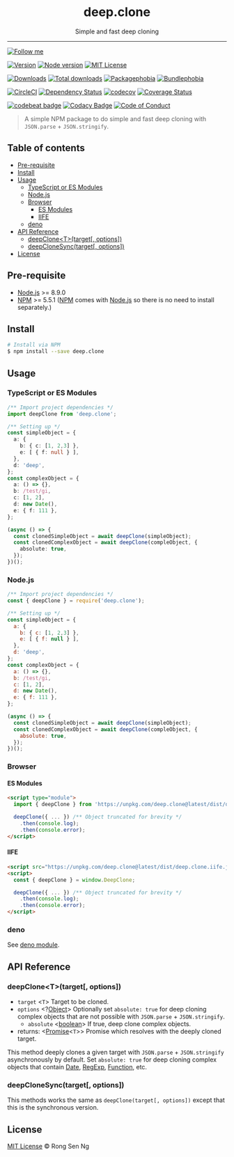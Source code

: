 <div align="center" style="text-align: center;">
  <h1 style="border-bottom: none;">deep.clone</h1>

  <p>Simple and fast deep cloning</p>
</div>

<hr />

[![Follow me][follow-me-badge]][follow-me-url]

[![Version][version-badge]][version-url]
[![Node version][node-version-badge]][node-version-url]
[![MIT License][mit-license-badge]][mit-license-url]

[![Downloads][downloads-badge]][downloads-url]
[![Total downloads][total-downloads-badge]][downloads-url]
[![Packagephobia][packagephobia-badge]][packagephobia-url]
[![Bundlephobia][bundlephobia-badge]][bundlephobia-url]

[![CircleCI][circleci-badge]][circleci-url]
[![Dependency Status][daviddm-badge]][daviddm-url]
[![codecov][codecov-badge]][codecov-url]
[![Coverage Status][coveralls-badge]][coveralls-url]

[![codebeat badge][codebeat-badge]][codebeat-url]
[![Codacy Badge][codacy-badge]][codacy-url]
[![Code of Conduct][coc-badge]][coc-url]

> A simple NPM package to do simple and fast deep cloning with `JSON.parse` + `JSON.stringify`.

## Table of contents <!-- omit in toc -->

- [Pre-requisite](#pre-requisite)
- [Install](#install)
- [Usage](#usage)
  - [TypeScript or ES Modules](#typescript-or-es-modules)
  - [Node.js](#nodejs)
  - [Browser](#browser)
    - [ES Modules](#es-modules)
    - [IIFE](#iife)
  - [deno](#deno)
- [API Reference](#api-reference)
  - [deepClone&lt;T&gt;(target[, options])](#deepclonelttgttarget-options)
  - [deepCloneSync(target[, options])](#deepclonesynctarget-options)
- [License](#license)

## Pre-requisite

- [Node.js][node-js-url] >= 8.9.0
- [NPM][npm-url] >= 5.5.1 ([NPM][npm-url] comes with [Node.js][node-js-url] so there is no need to install separately.)

## Install

```sh
# Install via NPM
$ npm install --save deep.clone
```

## Usage

### TypeScript or ES Modules

```ts
/** Import project dependencies */
import deepClone from 'deep.clone';

/** Setting up */
const simpleObject = {
  a: {
    b: { c: [1, 2,3] },
    e: [ { f: null } ],
  },
  d: 'deep',
};
const complexObject = {
  a: () => {},
  b: /test/gi,
  c: [1, 2],
  d: new Date(),
  e: { f: 111 },
};

(async () => {
  const clonedSimpleObject = await deepClone(simpleObject);
  const clonedComplexObject = await deepClone(compleObject, {
    absolute: true,
  });
})();
```

### Node.js

```js
/** Import project dependencies */
const { deepClone } = require('deep.clone');

/** Setting up */
const simpleObject = {
  a: {
    b: { c: [1, 2,3] },
    e: [ { f: null } ],
  },
  d: 'deep',
};
const complexObject = {
  a: () => {},
  b: /test/gi,
  c: [1, 2],
  d: new Date(),
  e: { f: 111 },
};

(async () => {
  const clonedSimpleObject = await deepClone(simpleObject);
  const clonedComplexObject = await deepClone(compleObject, {
    absolute: true,
  });
})();
```

### Browser

#### ES Modules

```html
<script type="module">
  import { deepClone } from 'https://unpkg.com/deep.clone@latest/dist/deep.clone.js';

  deepClone({ ... }) /** Object truncated for brevity */
    .then(console.log);
    .then(console.error);
</script>
```

#### IIFE

```html
<script src="https://unpkg.com/deep.clone@latest/dist/deep.clone.iife.js"></script>
<script>
  const { deepClone } = window.DeepClone;

  deepClone({ ... }) /** Object truncated for brevity */
    .then(console.log);
    .then(console.error);
</script>
```

### deno

See [deno module][deno-module-url].


## API Reference

### deepClone&lt;T&gt;(target[, options])

 - `target` <`T`> Target to be cloned.
 - `options` <?[Object][object-mdn-url]> Optionally set `absolute: true` for deep cloning complex objects that are not possible with `JSON.parse` + `JSON.stringify`.
   - `absolute` <[boolean][boolean-mdn-url]> If true, deep clone complex objects.
 - returns: <[Promise][promise-mdn-url]<`T`>> Promise which resolves with the deeply cloned target.

This method deeply clones a given target with `JSON.parse` + `JSON.stringify` asynchronously by default. Set `absolute: true` for deep cloning complex objects that contain [Date][date-mdn-url], [RegExp][regexp-mdn-url], [Function][function-mdn-url], etc.

### deepCloneSync(target[, options])

This methods works the same as `deepClone(target[, options])` except that this is the synchronous version.

## License

[MIT License](https://motss.mit-license.org/) © Rong Sen Ng

<!-- References -->
[node-js-url]: https://nodejs.org
[npm-url]: https://www.npmjs.com
[node-releases-url]: https://nodejs.org/en/download/releases
[typescript-url]: https://github.com/Microsoft/TypeScript
[unpkg-url]: https://unpkg.com
[jsdelivr-url]: https://www.jsdelivr.com
[unpkg-url]: https://unpkg.com/deep.clone@latest/dist/
[deno-module-url]: https://github.com/motss/deep.clone/tree/deno

<!-- MDN -->
[boolean-mdn-url]: https://developer.mozilla.org/en-US/docs/Web/JavaScript/Reference/Global_Objects/Boolean
[date-mdn-url]: https://developer.mozilla.org/en-US/docs/Web/JavaScript/Reference/Global_Objects/Date
[function-mdn-url]: https://developer.mozilla.org/en-US/docs/Web/JavaScript/Reference/Global_Objects/Function
[html-style-element-mdn-url]: https://developer.mozilla.org/en-US/docs/Web/API/HTMLStyleElement
[map-mdn-url]: https://developer.mozilla.org/en-US/docs/Web/JavaScript/Reference/Global_Objects/Map
[number-mdn-url]: https://developer.mozilla.org/en-US/docs/Web/JavaScript/Reference/Global_Objects/Number
[object-mdn-url]: https://developer.mozilla.org/en-US/docs/Web/JavaScript/Reference/Global_Objects/Object
[promise-mdn-url]: https://developer.mozilla.org/en-US/docs/Web/JavaScript/Reference/Global_Objects/Promise
[regexp-mdn-url]: https://developer.mozilla.org/en-US/docs/Web/JavaScript/Reference/Global_Objects/RegExp
[string-mdn-url]: https://developer.mozilla.org/en-US/docs/Web/JavaScript/Reference/Global_Objects/String

<!-- Badges -->
[follow-me-badge]: https://flat.badgen.net/twitter/follow/igarshmyb?icon=twitter

[version-badge]: https://flat.badgen.net/npm/v/deep.clone?icon=npm
[node-version-badge]: https://flat.badgen.net/npm/node/deep.clone
[mit-license-badge]: https://flat.badgen.net/npm/license/deep.clone

[downloads-badge]: https://flat.badgen.net/npm/dm/deep.clone
[total-downloads-badge]: https://flat.badgen.net/npm/dt/deep.clone?label=total%20downloads
[packagephobia-badge]: https://flat.badgen.net/packagephobia/install/deep.clone
[bundlephobia-badge]:  https://flat.badgen.net/packagephobia/install/deep.clone

[circleci-badge]: https://flat.badgen.net/circleci/github/motss/deep.clone/master?icon=circleci
[daviddm-badge]: https://flat.badgen.net/david/dep/motss/deep.clone
[codecov-badge]: https://flat.badgen.net/codecov/c/github/motss/deep.clone?label=codecov&icon=codecov
[coveralls-badge]: https://flat.badgen.net/coveralls/c/github/motss/deep.clone?label=coveralls

[codacy-badge]: https://api.codacy.com/project/badge/Grade/c84a41b8422245058a8c1acd17fd7e23
[codebeat-badge]: https://codebeat.co/badges/8a0eb7c1-b944-41b1-ad87-5f0bd392873b
[coc-badge]: https://flat.badgen.net/badge/code%20of/conduct/pink

<!-- Links -->
[follow-me-url]: https://twitter.com/igarshmyb?utm_source=github.com&amp;utm_medium=referral&amp;utm_content=motss/deep.clone

[version-url]: https://www.npmjs.com/package/deep.clone
[node-version-url]: https://nodejs.org/en/download
[mit-license-url]: https://github.com/motss/deep.clone/blob/master/LICENSE

[downloads-url]: http://www.npmtrends.com/deep.clone
[packagephobia-url]: https://packagephobia.now.sh/result?p=deep.clone
[bundlephobia-url]: https://bundlephobia.com/result?p=deep.clone

[circleci-url]: https://circleci.com/gh/motss/deep.clone/tree/master
[daviddm-url]: https://david-dm.org/motss/deep.clone
[codecov-url]: https://codecov.io/gh/motss/deep.clone
[coveralls-url]: https://coveralls.io/github/motss/deep.clone?branch=master

[codebeat-url]: https://codebeat.co/projects/github-com-motss-deep-clone-master
[codacy-url]: https://www.codacy.com/app/motss/deep.clone?utm_source=github.com&amp;utm_medium=referral&amp;utm_content=motss/deep.clone&amp;utm_campaign=Badge_Grade
[coc-url]: https://github.com/motss/deep.clone/blob/master/code-of-conduct.md
